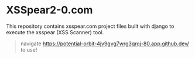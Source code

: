 # XSSpear2-0.com
This repository contains xsspear.com project files built with django to execute the xsspear (XSS Scanner) tool.

> navigate https://potential-orbit-4jv9gvg7wrg3qrqj-80.app.github.dev/  to use!
